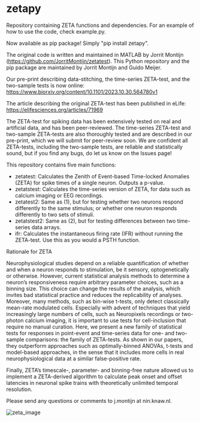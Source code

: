 # zetapy
Repository containing ZETA functions and dependencies. For an example of how to use the code, check example.py. 

Now available as pip package! Simply "pip install zetapy".

The original code is written and maintained in MATLAB by Jorrit Montijn (https://github.com/JorritMontijn/zetatest). This Python repository and the pip package are maintained by Jorrit Montijn and Guido Meijer.

Our pre-print describing data-stitching, the time-series ZETA-test, and the two-sample tests is now online: https://www.biorxiv.org/content/10.1101/2023.10.30.564780v1

The article describing the original ZETA-test has been published in eLife: https://elifesciences.org/articles/71969

The ZETA-test for spiking data has been extensively tested on real and artificial data, and has been peer-reviewed. The time-series ZETA-test and two-sample ZETA-tests are also thoroughly tested and are described in our pre-print, which we will submit for peer-review soon. We are confident all ZETA-tests, including the two-sample tests, are reliable and statistically sound, but if you find any bugs, do let us know on the Issues page!

This repository contains five main functions:

 - zetatest: Calculates the Zenith of Event-based Time-locked Anomalies (ZETA) for spike times of a single neuron. Outputs a p-value.
 - zetatstest: Calculates the time-series version of ZETA, for data such as calcium imaging or EEG recordings.
 - zetatest2: Same as (1), but for testing whether two neurons respond differently to the same stimulus; or whether one neuron responds differently to two sets of stimuli.
 - zetatstest2: Same as (2), but for testing differences between two time-series data arrays.
 - ifr: Calculates the instantaneous firing rate (IFR) without running the ZETA-test. Use this as you would a PSTH function.

Rationale for ZETA

Neurophysiological studies depend on a reliable quantification of whether and when a neuron responds to stimulation, be it sensory, optogenetically or otherwise. However, current statistical analysis methods to determine a neuron’s responsiveness require arbitrary parameter choices, such as a binning size. This choice can change the results of the analysis, which invites bad statistical practice and reduces the replicability of analyses. Moreover, many methods, such as bin-wise t-tests, only detect classically mean-rate modulated cells. Especially with advent of techniques that yield increasingly large numbers of cells, such as Neuropixels recordings or two-photon calcium imaging, it is important to use tests for cell-inclusion that require no manual curation. Here, we present a new family of statistical tests for responses in point-event and time-series data for one- and two-sample comparisons: the family of ZETA-tests. As shown in our papers, they outperform approaches such as optimally-binned ANOVAs, t-tests and model-based approaches, in the sense that it includes more cells in real neurophysiological data at a similar false-positive rate.

Finally, ZETA’s timescale-, parameter- and binning-free nature allowed us to implement a ZETA-derived algorithm to calculate peak onset and offset latencies in neuronal spike trains with theoretically unlimited temporal resolution.

Please send any questions or comments to j.montijn at nin.knaw.nl.

![zeta_image](https://user-images.githubusercontent.com/15422591/135059690-2d7f216a-726e-4080-a4ec-2b3fae78e10c.png)
